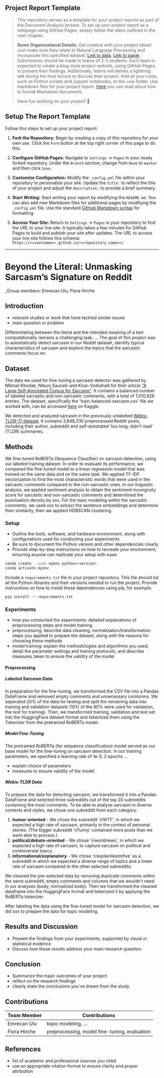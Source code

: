 
## Project Report Template

> This repository serves as a template for your project reports as part of the Document Analysis lecture. To set up your project report as a webpage using GitHub Pages, simply follow the steps outlined in the next chapter.
>
>**Some Organizational Details:** Get creative with your project ideas! Just make sure they relate to Natural Language Processing and incorporate this specified dataset: [Link to data](https://huggingface.co/datasets/webis/tldr-17), [Link to paper](https://aclanthology.org/W17-4508.pdf). Submissions should be made in teams of 2-3 students. Each team is expected to create a blog-style project website, using GitHub Pages, to present their findings. Additionally, teams will deliver a lightning talk during the final lecture to discuss their project. Add all your code, such as Python scripts and Jupyter notebooks, to the `code` folder. Use markdown files for your project report. [Here](https://docs.gitlab.com/ee/user/markdown.html) you can read about how to format Markdown documents. 
>
>Have fun working on your project! 🥳

## Setup The Report Template

Follow this steps to set up your project report:

1. **Fork the Repository:** Begin by creating a copy of this repository for your own use. Click the `Fork` button at the top right corner of this page to do this.

2. **Configure GitHub Pages:** Navigate to `Settings` -> `Pages` in your newly forked repository. Under the `Branch` section, change from `None` to `master` and then click `Save`.

3. **Customize Configuration:** Modify the `_config.yml` file within your repository to personalize your site. Update the `title:` to reflect the title of your project and adjust the `description:` to provide a brief summary.

4. **Start Writing:** Start writing your report by modifying the `README.md`. You can also add new Markdown files for additional pages by modifying the `_config.yml` file. Use the standard [GitHub Markdown syntax](https://docs.github.com/en/get-started/writing-on-github/getting-started-with-writing-and-formatting-on-github/basic-writing-and-formatting-syntax) for formatting. 

5. **Access Your Site:** Return to `Settings` -> `Pages` in your repository to find the URL to your live site. It typically takes a few minutes for GitHub Pages to build and publish your site after updates. The URL to access your live site follows this schema: `https://<<username>>.github.io/<<repository_name>>/`

***

# Beyond the Literal: Unmasking Sarcasm’s Signature on Reddit

_Group members: Emrecan Ulu; Flora Hirche

## Introduction

- relevant studies or work that have tackled similar issues
- main question or problem

Differentiating between the literal and the intended meaning of a text computationally remains a challenging task. 
...
The goal of this project was to automatically detect sarcasm in our Reddit dataset, identify typical characteristics of sarcasm and explore the topics that the sarcastic comments focus on. 

## Dataset

The data we used for fine-tuning a sarcasm detector was gathered by Mikhail Khodak, Nikunj Saunshi and Kiran Vodrahalli for their article ["A Large Self-Annotated Corpus for Sarcasm"](https://arxiv.org/abs/1704.05579). It contains a balanced number of labeled sarcastic and non-sarcastic comments, with a total of 1,010,826 entries. The dataset, specifically the 'train-balanced-sarcasm.csv' file we worked with, can be accessed [here](https://www.kaggle.com/datasets/danofer/sarcasm/data) on Kaggle.

We detected and analyzed sarcasm in the previously unlabeled [Webis-TLDR-17 dataset](https://huggingface.co/datasets/webis/tldr-17). It contains 3,848,330 preprocessed Reddit posts, including their author, subreddit and self-annotated 'too long; didn't read' (TLDR) summaries.

## Methods

We fine-tuned RoBERTa (Sequence Classifier) on sarcasm detection, using our labeled training dataset. In order to evaluate its performance, we compared the fine-tuned model to a linear regression model that was trained on the same data and on the same task. We applied TF-IDF vectorization to find the most characteristic words that were used in the sarcastic comments compared to the non-sarcastic ones. In our linguistic analysis, we applied sentiment analysis to obtain the sentiment incongruity score for sarcastic and non-sarcastic comments and determined the punctuation density by xxx. For the topic modeling within the sarcastic comments, we used xxx to extract the sentence embeddings and determine their similarity, then we applied HDBSCAN clustering.

### Setup 


- Outline the tools, software, and hardware environment, along with configurations used for conducting your experiments
- Be sure to document the Python version and other dependencies clearly
- Provide step-by-step instructions on how to recreate your environment, ensuring anyone can replicate your setup with ease:

```bash
conda create --name myenv python=<version>
conda activate myenv
```

Include a `requirements.txt` file in your project repository. This file should list all the Python libraries and their versions needed to run the project. Provide instructions on how to install these dependencies using pip, for example:

```bash
pip install -r requirements.txt
```

### Experiments

- how you conducted the experiments: detailed explanations of preprocessing steps and model training
- preprocessing: describe  data cleaning, normalization/transformation steps you applied to prepare the dataset, along with the reasons for choosing these methods
- model training: explain the methodologies and algorithms you used, detail the parameter settings and training protocols, and describe measures taken to ensure the validity of the model

#### Preprocessing 

##### Labeled Sarcasm Data

In preparation for the fine-tuning, we transformed the CSV file into a Pandas DataFrame and removed empty comments and unnecessary comlumns. We seperated 20% of the data for testing and split the remaining data into training and validation datasets (10% of the 80% were used for validation, the rest for training). Then, we transformed training, validation and test set into the HuggingFace dataset format and tokenized them using the Tokenizer from the pretrained RoBERTa model.

##### Model Fine-Tuning

The pretrained RoBERTa (for sequence classification) model served as our base model for the fine-tuning on sarcasm detection. In our training parameters, we specified a learning rate of 1e-5, 2 epochs
...
- explain choice of parameters
- measures to ensure validity of the model

##### Webis-TLDR Data

To prepare the data for detecting sarcasm, we transformed it into a Pandas DataFrame and selected three subreddits out of the top 20 subreddits containing the most comments. To be able to analyze sarcasm in diverse contexts and styles, we chose one subreddit from each category:

1. **humor-oriented** - We chose the subreddit 'r/WTF', in which we expected a high rate of sarcasm, primarily in the context of personal stories. (The bigger subreddit 'r/funny' contained more posts than we were able to process.)
2. **political/debate-oriented** - We chose 'r/worldnews', in which we expected a high rate of sarcasm, to capture sarcasm on political and controversial topics.
3. **informational/explanatory** - We chose 'r/explainlikeimfive' as a subreddit in which we expected a diverse range of topics and a lower rate of sarcasm compared to the other selected subreddits.

We cleaned the pre-selected data by removing duplicate comments within the same subreddit, empty comments and columns that we wouldn't need in our analyses (body, normalized body). Then we transformed the cleaned dataframe into the HuggingFace format and tokenized it by applying the RoBERTa tokenizer.

After labeling the data using the fine-tuned model for sarcasm detection, we did xxx to prepare the data for topic modeling.

## Results and Discussion

- Present the findings from your experiments, supported by visual or statistical evidence
- Discuss how these results address your main research question.

## Conclusion

- Summarize the major outcomes of your project
- reflect on the research findings
- clearly state the conclusions you've drawn from the study.

## Contributions

| Team Member  | Contributions                                             |
|--------------|-----------------------------------------------------------|
| Emrecan Ulu  | topic modeling, ...                                       |
| Flora Hirche | preprocessing, model fine-tuning, evaluation              |

## References

- list of academic and professional sources you cited
- use an appropriate citation format to ensure clarity and proper attribution

